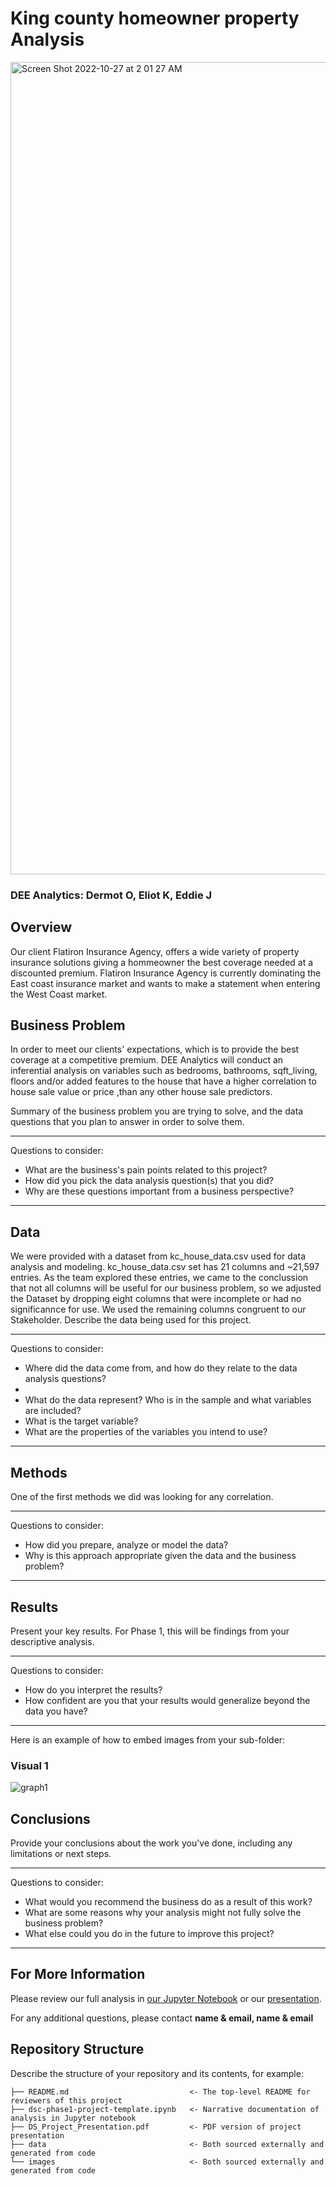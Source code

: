 # King county homeowner property Analysis
<img width="1300" alt="Screen Shot 2022-10-27 at 2 01 27 AM" src="https://user-images.githubusercontent.com/109767578/198204726-29df50ec-fc30-4ce2-bf4a-0873651b5e9b.png">

### DEE Analytics: Dermot O, Eliot K, Eddie J

## Overview

Our client Flatiron Insurance Agency, offers a wide variety of property insurance solutions giving a hommeowner the best coverage needed at a discounted premium. Flatiron Insurance Agency is currently dominating the East coast insurance market and wants to make a statement when entering the West Coast market.   


## Business Problem

In order to meet our clients' expectations, which is to provide the best coverage at a competitive premium. DEE Analytics will conduct an inferential analysis on variables such as bedrooms, bathrooms, sqft_living, floors and/or added features to the house that have a higher correlation to house sale value or price ,than any other house sale predictors.

Summary of the business problem you are trying to solve, and the data questions that you plan to answer in order to solve them.

***
Questions to consider:
* What are the business's pain points related to this project?
* How did you pick the data analysis question(s) that you did?
* Why are these questions important from a business perspective?
***

## Data
We were provided with a dataset from kc_house_data.csv used for data analysis and modeling.
kc_house_data.csv set has 21 columns and ~21,597 entries. As the team explored these entries, we came to the conclussion that not all columns will be useful for our business problem, so we adjusted the Dataset by dropping eight columns that were incomplete or had no significannce for use. We used the remaining columns congruent to our Stakeholder.
Describe the data being used for this project.

***
Questions to consider:
* Where did the data come from, and how do they relate to the data analysis questions?
* 
* What do the data represent? Who is in the sample and what variables are included?
* What is the target variable?
* What are the properties of the variables you intend to use?
***

## Methods

One of the first methods we did was looking for any correlation.


***
Questions to consider:
* How did you prepare, analyze or model the data?
* Why is this approach appropriate given the data and the business problem?
***

## Results

Present your key results. For Phase 1, this will be findings from your descriptive analysis.

***
Questions to consider:
* How do you interpret the results?
* How confident are you that your results would generalize beyond the data you have?
***

Here is an example of how to embed images from your sub-folder:

### Visual 1
![graph1](./images/viz1.png)

## Conclusions

Provide your conclusions about the work you've done, including any limitations or next steps.

***
Questions to consider:
* What would you recommend the business do as a result of this work?
* What are some reasons why your analysis might not fully solve the business problem?
* What else could you do in the future to improve this project?
***

## For More Information

Please review our full analysis in [our Jupyter Notebook](./dsc-phase1-project-template.ipynb) or our [presentation](./DS_Project_Presentation.pdf).

For any additional questions, please contact **name & email, name & email**

## Repository Structure

Describe the structure of your repository and its contents, for example:

```
├── README.md                           <- The top-level README for reviewers of this project
├── dsc-phase1-project-template.ipynb   <- Narrative documentation of analysis in Jupyter notebook
├── DS_Project_Presentation.pdf         <- PDF version of project presentation
├── data                                <- Both sourced externally and generated from code
└── images                              <- Both sourced externally and generated from code
```
